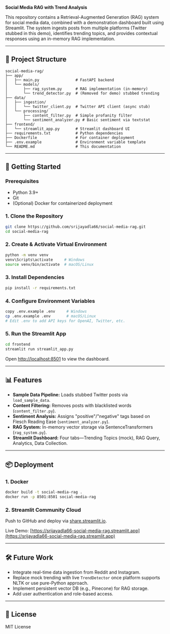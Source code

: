 **Social Media RAG with Trend Analysis**

This repository contains a Retrieval-Augmented Generation (RAG) system for social media data, combined with a demonstration dashboard built using Streamlit. The system ingests posts from multiple platforms (Twitter stubbed in this demo), identifies trending topics, and provides contextual responses using an in-memory RAG implementation.

---

## 📁 Project Structure

```
social-media-rag/
├── app/
│   ├── main.py                # FastAPI backend
│   └── models/
│       ├── rag_system.py      # RAG implementation (in-memory)
│       └── trend_detector.py  # (Removed for demo) stubbed trending
├── data/
│   ├── ingestion/
│   │   └── twitter_client.py  # Twitter API client (async stub)
│   └── processing/
│       ├── content_filter.py  # Simple profanity filter
│       └── sentiment_analyzer.py # Basic sentiment via textstat
├── frontend/
│   └── streamlit_app.py       # Streamlit dashboard UI
├── requirements.txt           # Python dependencies
├── Dockerfile                 # For container deployment
├── .env.example               # Environment variable template
└── README.md                  # This documentation
```

---

## 🚀 Getting Started

### Prerequisites

- Python 3.9+
- Git
- (Optional) Docker for containerized deployment

### 1. Clone the Repository

```bash
git clone https://github.com/srijayadla66/social-media-rag.git
cd social-media-rag
```

### 2. Create & Activate Virtual Environment

```bash
python -m venv venv
venv\Scripts\activate     # Windows
source venv/bin/activate  # macOS/Linux
```

### 3. Install Dependencies

```bash
pip install -r requirements.txt
```

### 4. Configure Environment Variables

```bash
copy .env.example .env     # Windows
cp .env.example .env       # macOS/Linux
# Edit .env to add API keys for OpenAI, Twitter, etc.
```

### 5. Run the Streamlit App

```bash
cd frontend
streamlit run streamlit_app.py
```

Open [http://localhost:8501](http://localhost:8501) to view the dashboard.

---

## 📊 Features

- **Sample Data Pipeline:** Loads stubbed Twitter posts via `load_sample_data`.
- **Content Filtering:** Removes posts with blacklisted words (`content_filter.py`).
- **Sentiment Analysis:** Assigns "positive"/"negative" tags based on Flesch Reading Ease (`sentiment_analyzer.py`).
- **RAG System:** In-memory vector storage via SentenceTransformers (`rag_system.py`).
- **Streamlit Dashboard:** Four tabs—Trending Topics (mock), RAG Query, Analytics, Data Collection.

---

## 📦 Deployment

### 1. Docker

```bash
docker build -t social-media-rag .
docker run -p 8501:8501 social-media-rag
```

### 2. Streamlit Community Cloud

Push to GitHub and deploy via [share.streamlit.io](https://share.streamlit.io).

Live Demo: [https://srijayadla66-social-media-rag.streamlit.app](https://srijayadla66-social-media-rag.streamlit.app)

---

## 🛠️ Future Work

- Integrate real-time data ingestion from Reddit and Instagram.
- Replace mock trending with live `TrendDetector` once platform supports NLTK or use pure-Python approach.
- Implement persistent vector DB (e.g., Pinecone) for RAG storage.
- Add user authentication and role-based access.

---

## 📜 License

MIT License

